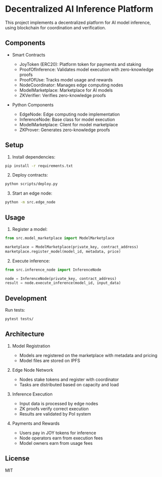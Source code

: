# Decentralized AI Inference Platform

This project implements a decentralized platform for AI model inference, using blockchain for coordination and verification.

## Components

- Smart Contracts
  - JoyToken (ERC20): Platform token for payments and staking
  - ProofOfInference: Validates model execution with zero-knowledge proofs
  - ProofOfUse: Tracks model usage and rewards
  - NodeCoordinator: Manages edge computing nodes
  - ModelMarketplace: Marketplace for AI models
  - ZKVerifier: Verifies zero-knowledge proofs

- Python Components
  - EdgeNode: Edge computing node implementation
  - InferenceNode: Base class for model execution
  - ModelMarketplace: Client for model marketplace
  - ZKProver: Generates zero-knowledge proofs

## Setup

1. Install dependencies:
```bash
pip install -r requirements.txt
```

2. Deploy contracts:
```bash
python scripts/deploy.py
```

3. Start an edge node:
```bash
python -m src.edge_node
```

## Usage

1. Register a model:
```python
from src.model_marketplace import ModelMarketplace

marketplace = ModelMarketplace(private_key, contract_address)
marketplace.register_model(model_id, metadata, price)
```

2. Execute inference:
```python
from src.inference_node import InferenceNode

node = InferenceNode(private_key, contract_address)
result = node.execute_inference(model_id, input_data)
```

## Development

Run tests:
```bash
pytest tests/
```

## Architecture

1. Model Registration
   - Models are registered on the marketplace with metadata and pricing
   - Model files are stored on IPFS
   
2. Edge Node Network
   - Nodes stake tokens and register with coordinator
   - Tasks are distributed based on capacity and load
   
3. Inference Execution
   - Input data is processed by edge nodes
   - ZK proofs verify correct execution
   - Results are validated by PoI system
   
4. Payments and Rewards
   - Users pay in JOY tokens for inference
   - Node operators earn from execution fees
   - Model owners earn from usage fees

## License

MIT